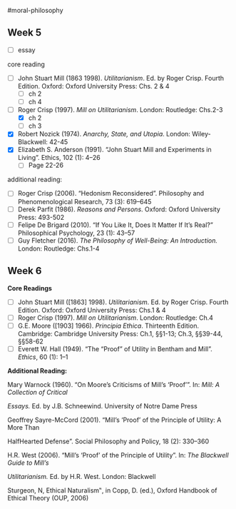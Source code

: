 #moral-philosophy 
## Week 5
- [ ] essay

core reading
- [ ] John Stuart Mill (1863 1998). _Utilitarianism_. Ed. by Roger Crisp. Fourth Edition. Oxford: Oxford University Press: Chs. 2 & 4
	- [ ] ch 2
	- [ ] ch 4
- [ ] Roger Crisp (1997). _Mill on Utilitarianism_. London: Routledge: Chs.2-3
	- [x] ch 2
	- [ ] ch 3
- [x] Robert Nozick (1974). _Anarchy, State, and Utopia_. London: Wiley-Blackwell: 42-45
- [x] Elizabeth S. Anderson (1991). “John Stuart Mill and Experiments in Living”. Ethics, 102 (1): 4–26
	- [ ] Page 22-26

additional reading:
- [ ] Roger Crisp (2006). “Hedonism Reconsidered”. Philosophy and Phenomenological Research, 73 (3): 619–645
- [ ] Derek Parfit (1986). _Reasons and Persons_. Oxford: Oxford University Press: 493-502
- [ ] Felipe De Brigard (2010). “If You Like It, Does It Matter If It’s Real?” Philosophical Psychology, 23 (1): 43–57
- [ ] Guy Fletcher (2016). _The Philosophy of Well-Being: An Introduction._ London: Routledge: Chs.1-4

## Week 6
**Core Readings**
- [ ] John Stuart Mill ([1863] 1998). _Utilitarianism_. Ed. by Roger Crisp. Fourth Edition. Oxford: Oxford University Press: Chs.1 & 4
- [ ] Roger Crisp (1997). _Mill on Utilitarianism_. London: Routledge: Ch.4
- [ ] G.E. Moore ([1903] 1966). _Principia Ethica_. Thirteenth Edition. Cambridge: Cambridge University Press: Ch.1, §§1-13; Ch.3, §§39-44, §§58-62
- [ ] Everett W. Hall (1949). “The “Proof” of Utility in Bentham and Mill”. _Ethics_, 60 (1): 1–1

**Additional Reading:**

Mary Warnock (1960). “On Moore’s Criticisms of Mill’s ‘Proof’”. In: _Mill: A Collection of Critical_

_Essays._ Ed. by J.B. Schneewind. University of Notre Dame Press

Geoffrey Sayre-McCord (2001). “Mill’s ‘Proof’ of the Principle of Utility: A More Than

HalfHearted Defense”. Social Philosophy and Policy, 18 (2): 330–360

H.R. West (2006). “Mill’s ‘Proof’ of the Principle of Utility”. In: _The Blackwell Guide to Mill’s_

_Utilitarianism._ Ed. by H.R. West. London: Blackwell

Sturgeon, N, Ethical Naturalism‟, in Copp, D. (ed.), Oxford Handbook of Ethical Theory
(OUP, 2006)